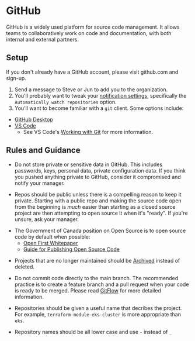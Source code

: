 # GitHub
GitHub is a widely used platform for source code management. It allows teams to collaboratively work on code and documentation, with both internal and external partners.

## Setup

If you don't already have a GitHub account, please visit github.com and sign-up. 

1. Send a message to Steve or Jun to add you to the organization.
2. You'll probably want to tweak your [notification settings](https://github.com/settings/notifications), specifically the `Automatically watch repositories` option.  
3. You'll want to become familiar with a `git` client.  Some options include:

* [GitHub Desktop](https://desktop.github.com/)
* [VS Code](https://code.microsoft.com) 
  * See VS Code's [Working with Git](https://code.visualstudio.com/docs/editor/versioncontrol) for more information.



## Rules and Guidance

* Do not store private or sensitive data in GitHub. This includes passwords, keys, personal data, private configuration data.  If you think you pushed anything private to GitHub,
consider it compromised and notify your manager.

* Repos should be public unless there is a compelling reason to keep it private.  Starting with a public repo and making the source code open from the beginning is _much_ easier than starting as a closed source project are then attempting to open source it when it's "ready".  If you're unsure, ask your manager.
- The Government of Canada position on Open Source is to open source code by default when possible: 
   - [Open First Whitepaper](https://github.com/canada-ca/Open_First_Whitepaper/blob/master/en/4_Open_Source_Software_Contribution.md) 
   - [Guide for Publishing Open Source Code](https://www.canada.ca/en/government/system/digital-government/digital-government-innovations/open-source-software/guide-for-publishing-open-source-code.html)
   
* Projects that are no longer maintained should be [Archived](https://docs.github.com/en/free-pro-team@latest/github/creating-cloning-and-archiving-repositories/archiving-repositories) instead of deleted. 

* Do not commit code directly to the main branch. The recommended practice is to create a feature branch and a pull request when your code is ready to be merged.  Please read [GitFlow](https://guides.github.com/introduction/flow/) for more detailed information.

* Repositories should be given a useful name that decribes the project. For example, `terraform-module-eks-cluster` is more appropriate than `eks`.  

* Repository names should be all lower case and use `-` instead of `_`


